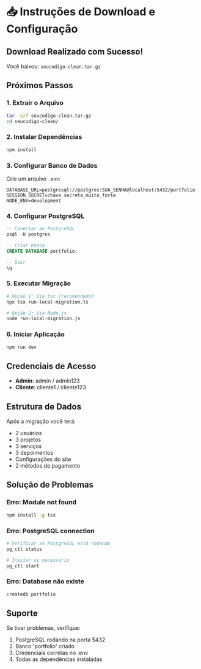 # 📥 Instruções de Download e Configuração

## Download Realizado com Sucesso!

Você baixou: `seucodigo-clean.tar.gz`

## Próximos Passos

### 1. Extrair o Arquivo
```bash
tar -xzf seucodigo-clean.tar.gz
cd seucodigo-clean/
```

### 2. Instalar Dependências
```bash
npm install
```

### 3. Configurar Banco de Dados
Crie um arquivo `.env`:
```env
DATABASE_URL=postgresql://postgres:SUA_SENHA@localhost:5432/portfolio
SESSION_SECRET=chave_secreta_muito_forte
NODE_ENV=development
```

### 4. Configurar PostgreSQL
```sql
-- Conectar ao PostgreSQL
psql -U postgres

-- Criar banco
CREATE DATABASE portfolio;

-- Sair
\q
```

### 5. Executar Migração
```bash
# Opção 1: Via tsx (recomendado)
npx tsx run-local-migration.ts

# Opção 2: Via Node.js
node run-local-migration.js
```

### 6. Iniciar Aplicação
```bash
npm run dev
```

## Credenciais de Acesso
- **Admin**: admin / admin123
- **Cliente**: cliente1 / cliente123

## Estrutura de Dados
Após a migração você terá:
- 2 usuários
- 3 projetos
- 3 serviços  
- 3 depoimentos
- Configurações do site
- 2 métodos de pagamento

## Solução de Problemas

### Erro: Module not found
```bash
npm install -g tsx
```

### Erro: PostgreSQL connection
```bash
# Verificar se PostgreSQL está rodando
pg_ctl status

# Iniciar se necessário
pg_ctl start
```

### Erro: Database não existe
```bash
createdb portfolio
```

## Suporte
Se tiver problemas, verifique:
1. PostgreSQL rodando na porta 5432
2. Banco 'portfolio' criado
3. Credenciais corretas no .env
4. Todas as dependências instaladas
